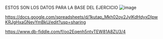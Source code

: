 ESTOS SON LOS DATOS PARA LA BASE DEL EJERCICIO
![image](https://user-images.githubusercontent.com/91554777/170151742-f2018de0-bf2f-47ca-8c0e-f6cea251ef31.png)

https://docs.google.com/spreadsheets/d/1kutap_Mkh02oy2JylKdHdyxDIpwKRJgHxaGNevYmBkU/edit?usp=sharing

https://www.db-fiddle.com/f/oo2Eqenh5ntvTEW81A8ZU3/4
